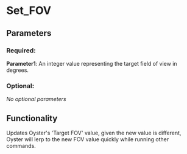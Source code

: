 # Set_FOV

## Parameters

### Required:

**Parameter1**: An integer value representing the target field of view in degrees.

### Optional:

*No optional parameters*

## Functionality

Updates Oyster's 'Target FOV' value, given the new value is different, Oyster will lerp to the new FOV value quickly while running other commands.